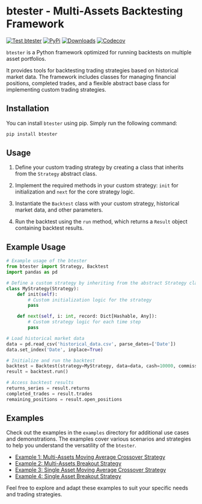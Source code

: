 # btester -   Multi-Assets Backtesting Framework

[![Test btester](https://github.com/pawelkn/btester/actions/workflows/test-btester.yml/badge.svg)](https://github.com/pawelkn/btester/actions/workflows/test-btester.yml) [![PyPi](https://img.shields.io/pypi/v/btester.svg)](https://pypi.python.org/pypi/btester/) [![Downloads](https://img.shields.io/pypi/dm/btester)](https://pypi.python.org/pypi/btester/) [![Codecov](https://codecov.io/gh/pawelkn/btester/branch/master/graph/badge.svg)](https://codecov.io/gh/pawelkn/btester/)

`btester` is a Python framework optimized for running backtests on multiple asset portfolios.

It provides tools for backtesting trading strategies based on historical market data. The framework includes classes for managing financial positions, completed trades, and a flexible abstract base class for implementing custom trading strategies.

## Installation

You can install `btester` using pip. Simply run the following command:

```bash
pip install btester
```

## Usage

1. Define your custom trading strategy by creating a class that inherits from the `Strategy` abstract class.

2. Implement the required methods in your custom strategy: `init` for initialization and `next` for the core strategy logic.

3. Instantiate the `Backtest` class with your custom strategy, historical market data, and other parameters.

4. Run the backtest using the `run` method, which returns a `Result` object containing backtest results.

## Example Usage

```python
# Example usage of the btester
from btester import Strategy, Backtest
import pandas as pd

# Define a custom strategy by inheriting from the abstract Strategy class
class MyStrategy(Strategy):
    def init(self):
        # Custom initialization logic for the strategy
        pass

    def next(self, i: int, record: Dict[Hashable, Any]):
        # Custom strategy logic for each time step
        pass

# Load historical market data
data = pd.read_csv('historical_data.csv', parse_dates=['Date'])
data.set_index('Date', inplace=True)

# Initialize and run the backtest
backtest = Backtest(strategy=MyStrategy, data=data, cash=10000, commission=0.01)
result = backtest.run()

# Access backtest results
returns_series = result.returns
completed_trades = result.trades
remaining_positions = result.open_positions
```

## Examples

Check out the examples in the `examples` directory for additional use cases and demonstrations. The examples cover various scenarios and strategies to help you understand the versatility of the `btester`.

- [Example 1: Multi-Assets Moving Average Crossover Strategy](https://colab.research.google.com/github/pawelkn/btester/blob/master/examples/multi-assets-ma-crossover.ipynb)
- [Example 2: Multi-Assets Breakout Strategy](https://colab.research.google.com/github/pawelkn/btester/blob/master/examples/multi-assets-brakeout.ipynb)
- [Example 3: Single Asset Moving Average Crossover Strategy](https://colab.research.google.com/github/pawelkn/btester/blob/master/examples/single-asset-ma-crossover.ipynb)
- [Example 4: Single Asset Breakout Strategy](https://colab.research.google.com/github/pawelkn/btester/blob/master/examples/single-asset-brakeout.ipynb)

Feel free to explore and adapt these examples to suit your specific needs and trading strategies.
